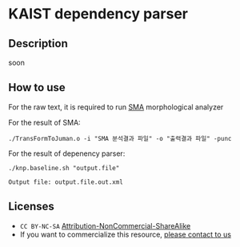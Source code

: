 # KAIST dependency parser

## Description

soon

## How to use

For the raw text, it is required to run [SMA](https://github.com/machinereading/SMA-Korean) morphological analyzer

For the result of SMA:

```
./TransFormToJuman.o -i "SMA 분석결과 파일" -o "출력결과 파일" -punc
```

For the result of depenency parser:
```
./knp.baseline.sh "output.file"
```

`Output file: output.file.out.xml`

## Licenses

* `CC BY-NC-SA` [Attribution-NonCommercial-ShareAlike](https://creativecommons.org/licenses/by-nc-sa/2.0/)
* If you want to commercialize this resource, [please contact to us](http://mrlab.kaist.ac.kr/contact)



